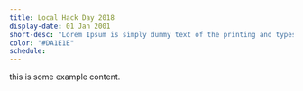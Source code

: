 ```yaml
---
title: Local Hack Day 2018
display-date: 01 Jan 2001
short-desc: "Lorem Ipsum is simply dummy text of the printing and typesetting industry. Lorem Ipsum has been the industry's standard dummy text ever since the 1500s."
color: "#DA1E1E"
schedule:
---
```


this is some example content.
